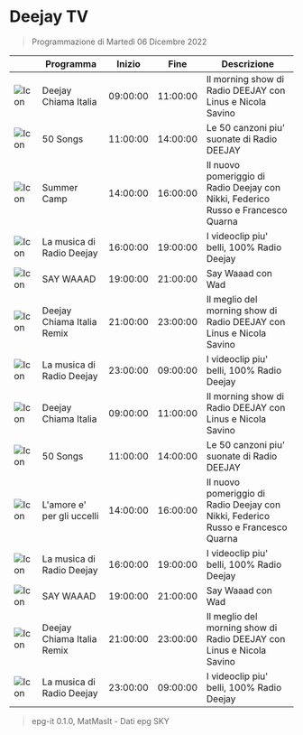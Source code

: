 # Deejay TV
> Programmazione di Martedì 06 Dicembre 2022

||Programma|Inizio|Fine|Descrizione|
|---|---|---|---|---|
|![Icon](https://guidatv.sky.it/uuid/Musica_Cover_Ein_MY0UX.png)|Deejay Chiama Italia|09:00:00|11:00:00|Il morning show di Radio DEEJAY con Linus e Nicola Savino
|![Icon](https://guidatv.sky.it/uuid/Musica_Cover_Ein_MY0UX.png)|50 Songs|11:00:00|14:00:00|Le 50 canzoni piu&#039; suonate di Radio DEEJAY
|![Icon](https://guidatv.sky.it/uuid/2699433a-7ed5-4105-bf76-2814d0db4624/cover?md5ChecksumParam=0b46b915774a5684e17c032d994940f2)|Summer Camp|14:00:00|16:00:00|Il nuovo pomeriggio di Radio Deejay con Nikki, Federico Russo e Francesco Quarna
|![Icon](https://guidatv.sky.it/uuid/Musica_Cover_Ein_MY0UX.png)|La musica di Radio Deejay|16:00:00|19:00:00|I videoclip piu&#039; belli, 100% Radio Deejay
|![Icon](https://guidatv.sky.it/uuid/Musica_Cover_Ein_MY0UX.png)|SAY WAAAD|19:00:00|21:00:00|Say Waaad con Wad
|![Icon](https://guidatv.sky.it/uuid/Musica_Cover_Ein_MY0UX.png)|Deejay Chiama Italia Remix|21:00:00|23:00:00|Il meglio del morning show di Radio DEEJAY con Linus e Nicola Savino
|![Icon](https://guidatv.sky.it/uuid/Musica_Cover_Ein_MY0UX.png)|La musica di Radio Deejay|23:00:00|09:00:00|I videoclip piu&#039; belli, 100% Radio Deejay
|![Icon](https://guidatv.sky.it/uuid/Musica_Cover_Ein_MY0UX.png)|Deejay Chiama Italia|09:00:00|11:00:00|Il morning show di Radio DEEJAY con Linus e Nicola Savino
|![Icon](https://guidatv.sky.it/uuid/Musica_Cover_Ein_MY0UX.png)|50 Songs|11:00:00|14:00:00|Le 50 canzoni piu&#039; suonate di Radio DEEJAY
|![Icon](https://guidatv.sky.it/uuid/2ffb1ba1-68eb-4434-9e35-a64c037cc1da/cover?md5ChecksumParam=0b46b915774a5684e17c032d994940f2)|L&#039;amore e&#039; per gli uccelli|14:00:00|16:00:00|Il nuovo pomeriggio di Radio Deejay con Nikki, Federico Russo e Francesco Quarna
|![Icon](https://guidatv.sky.it/uuid/Musica_Cover_Ein_MY0UX.png)|La musica di Radio Deejay|16:00:00|19:00:00|I videoclip piu&#039; belli, 100% Radio Deejay
|![Icon](https://guidatv.sky.it/uuid/Musica_Cover_Ein_MY0UX.png)|SAY WAAAD|19:00:00|21:00:00|Say Waaad con Wad
|![Icon](https://guidatv.sky.it/uuid/Musica_Cover_Ein_MY0UX.png)|Deejay Chiama Italia Remix|21:00:00|23:00:00|Il meglio del morning show di Radio DEEJAY con Linus e Nicola Savino
|![Icon](https://guidatv.sky.it/uuid/Musica_Cover_Ein_MY0UX.png)|La musica di Radio Deejay|23:00:00|09:00:00|I videoclip piu&#039; belli, 100% Radio Deejay



 > epg-it 0.1.0, MatMasIt - Dati epg SKY